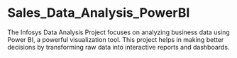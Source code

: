 # Sales_Data_Analysis_PowerBI
The Infosys Data Analysis Project focuses on analyzing business data using Power BI, a powerful visualization tool. This project helps in making better decisions by transforming raw data into interactive reports and dashboards.
